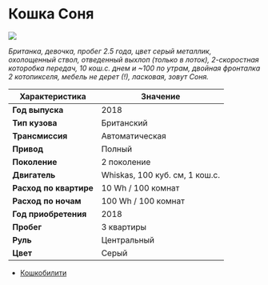 # Кошка Соня

![](https://cs13.pikabu.ru/post_img/big/2019/06/22/5/1561189977191526125.jpg)

*Британка, девочка, пробег 2.5 года, цвет серый металлик, охолощенный ствол, отведенный выхлоп (только в лоток), 2-скоростная которобка передач, 10 кош.с. днем и ~100 по утрам, двойная фронталка 2 котопикселя, мебель не дерет (!), ласковая, зовут Соня.*

|**Характеристика**|Значение|
| ------------ | ------------ |
|**Год выпуска**|2018|
|**Тип кузова**|Британский|
|  **Трансмиссия**|Автоматическая|
|**Привод**|Полный|
|**Поколение**|2 поколение|
|**Двигатель**|Whiskas, 100 куб. см, 1 кош.с.|
|**Расход по квартире**|10 Wh / 100 комнат|
|**Расход по ночам**|100 Wh / 100 комнат|
|**Год приобретения**|2018|
|**Пробег**|3 квартиры|
|**Руль**|Центральный|
|**Цвет**|Серый|

- [Кошкобилити](https://github.com/noteMASTER11/KoshkaSonya/blob/master/Usage.md)